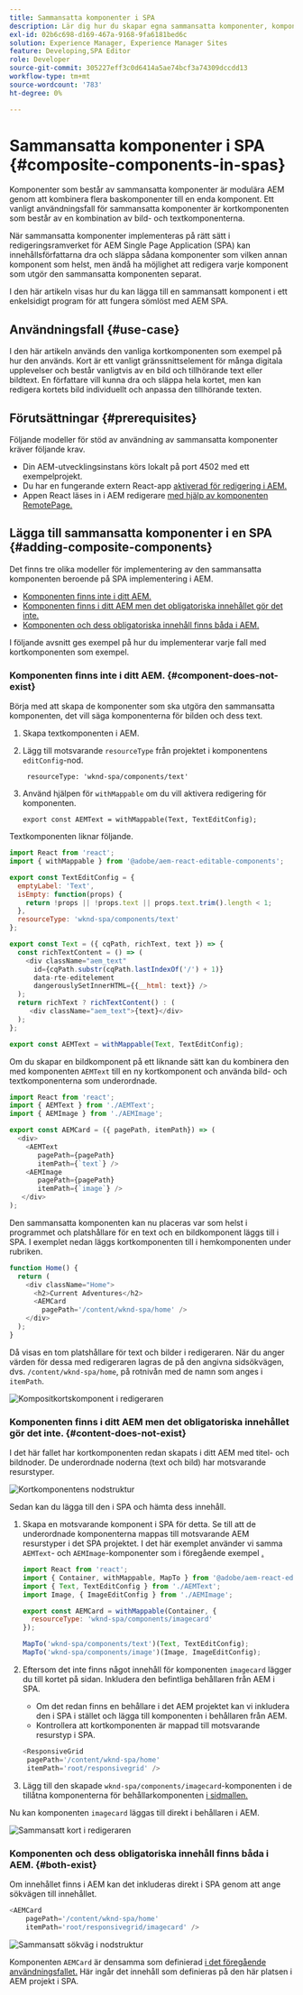 ```yaml
---
title: Sammansatta komponenter i SPA
description: Lär dig hur du skapar egna sammansatta komponenter, komponenter som består av andra komponenter, som fungerar med AEM Single-Page Application (SPA) Editor.
exl-id: 02b6c698-d169-467a-9168-9fa6181bed6c
solution: Experience Manager, Experience Manager Sites
feature: Developing,SPA Editor
role: Developer
source-git-commit: 305227eff3c0d6414a5ae74bcf3a74309dccdd13
workflow-type: tm+mt
source-wordcount: '783'
ht-degree: 0%

---
```


# Sammansatta komponenter i SPA {#composite-components-in-spas}

Komponenter som består av sammansatta komponenter är modulära AEM genom att kombinera flera baskomponenter till en enda komponent. Ett vanligt användningsfall för sammansatta komponenter är kortkomponenten som består av en kombination av bild- och textkomponenterna.

När sammansatta komponenter implementeras på rätt sätt i redigeringsramverket för AEM Single Page Application (SPA) kan innehållsförfattarna dra och släppa sådana komponenter som vilken annan komponent som helst, men ändå ha möjlighet att redigera varje komponent som utgör den sammansatta komponenten separat.

I den här artikeln visas hur du kan lägga till en sammansatt komponent i ett enkelsidigt program för att fungera sömlöst med AEM SPA.

## Användningsfall {#use-case}

I den här artikeln används den vanliga kortkomponenten som exempel på hur den används. Kort är ett vanligt gränssnittselement för många digitala upplevelser och består vanligtvis av en bild och tillhörande text eller bildtext. En författare vill kunna dra och släppa hela kortet, men kan redigera kortets bild individuellt och anpassa den tillhörande texten.

## Förutsättningar {#prerequisites}

Följande modeller för stöd av användning av sammansatta komponenter kräver följande krav.

* Din AEM-utvecklingsinstans körs lokalt på port 4502 med ett exempelprojekt.
* Du har en fungerande extern React-app [aktiverad för redigering i AEM.](spa-edit-external.md)
* Appen React läses in i AEM redigerare [med hjälp av komponenten RemotePage.](spa-remote-page.md)

## Lägga till sammansatta komponenter i en SPA {#adding-composite-components}

Det finns tre olika modeller för implementering av den sammansatta komponenten beroende på SPA implementering i AEM.

* [Komponenten finns inte i ditt AEM.](#component-does-not-exist)
* [Komponenten finns i ditt AEM men det obligatoriska innehållet gör det inte.](#content-does-not-exist)
* [Komponenten och dess obligatoriska innehåll finns båda i AEM.](#both-exist)

I följande avsnitt ges exempel på hur du implementerar varje fall med kortkomponenten som exempel.

### Komponenten finns inte i ditt AEM. {#component-does-not-exist}

Börja med att skapa de komponenter som ska utgöra den sammansatta komponenten, det vill säga komponenterna för bilden och dess text.

1. Skapa textkomponenten i AEM.
1. Lägg till motsvarande `resourceType` från projektet i komponentens `editConfig`-nod.

   ```text
    resourceType: 'wknd-spa/components/text' 
   ```

1. Använd hjälpen för `withMappable` om du vill aktivera redigering för komponenten.

   ```text
   export const AEMText = withMappable(Text, TextEditConfig); 
   ```

Textkomponenten liknar följande.

```javascript
import React from 'react';
import { withMappable } from '@adobe/aem-react-editable-components';

export const TextEditConfig = {
  emptyLabel: 'Text',
  isEmpty: function(props) {
    return !props || !props.text || props.text.trim().length < 1;
  },
  resourceType: 'wknd-spa/components/text'
};

export const Text = ({ cqPath, richText, text }) => {
  const richTextContent = () => (
    <div className="aem_text"
      id={cqPath.substr(cqPath.lastIndexOf('/') + 1)}
      data-rte-editelement
      dangerouslySetInnerHTML={{__html: text}} />
  );
  return richText ? richTextContent() : (
     <div className="aem_text">{text}</div>
  );
};

export const AEMText = withMappable(Text, TextEditConfig);
```

Om du skapar en bildkomponent på ett liknande sätt kan du kombinera den med komponenten `AEMText` till en ny kortkomponent och använda bild- och textkomponenterna som underordnade.

```javascript
import React from 'react';
import { AEMText } from './AEMText';
import { AEMImage } from './AEMImage';

export const AEMCard = ({ pagePath, itemPath}) => (
  <div>
    <AEMText
       pagePath={pagePath}
       itemPath={`text`} />
    <AEMImage
       pagePath={pagePath}
       itemPath={`image`} />
   </div>
);
```

Den sammansatta komponenten kan nu placeras var som helst i programmet och platshållare för en text och en bildkomponent läggs till i SPA. I exemplet nedan läggs kortkomponenten till i hemkomponenten under rubriken.

```javascript
function Home() {
  return (
    <div className="Home">
      <h2>Current Adventures</h2>
      <AEMCard
        pagePath='/content/wknd-spa/home' />
    </div>
  );
}
```

Då visas en tom platshållare för text och bilder i redigeraren. När du anger värden för dessa med redigeraren lagras de på den angivna sidsökvägen, dvs. `/content/wknd-spa/home`, på rotnivån med de namn som anges i `itemPath`.

![Kompositkortskomponent i redigeraren](assets/composite-card.png)

### Komponenten finns i ditt AEM men det obligatoriska innehållet gör det inte. {#content-does-not-exist}

I det här fallet har kortkomponenten redan skapats i ditt AEM med titel- och bildnoder. De underordnade noderna (text och bild) har motsvarande resurstyper.

![Kortkomponentens nodstruktur](assets/composite-node-structure.png)

Sedan kan du lägga till den i SPA och hämta dess innehåll.

1. Skapa en motsvarande komponent i SPA för detta. Se till att de underordnade komponenterna mappas till motsvarande AEM resurstyper i det SPA projektet. I det här exemplet använder vi samma `AEMText`- och `AEMImage`-komponenter som i föregående exempel [.](#component-does-not-exist)

   ```javascript
   import React from 'react';
   import { Container, withMappable, MapTo } from '@adobe/aem-react-editable-components';
   import { Text, TextEditConfig } from './AEMText';
   import Image, { ImageEditConfig } from './AEMImage';
   
   export const AEMCard = withMappable(Container, {
     resourceType: 'wknd-spa/components/imagecard'
   });
   
   MapTo('wknd-spa/components/text')(Text, TextEditConfig);
   MapTo('wknd-spa/components/image')(Image, ImageEditConfig);
   ```

1. Eftersom det inte finns något innehåll för komponenten `imagecard` lägger du till kortet på sidan. Inkludera den befintliga behållaren från AEM i SPA.
   * Om det redan finns en behållare i det AEM projektet kan vi inkludera den i SPA i stället och lägga till komponenten i behållaren från AEM.
   * Kontrollera att kortkomponenten är mappad till motsvarande resurstyp i SPA.

   ```javascript
   <ResponsiveGrid
    pagePath='/content/wknd-spa/home'
    itemPath='root/responsivegrid' />
   ```

1. Lägg till den skapade `wknd-spa/components/imagecard`-komponenten i de tillåtna komponenterna för behållarkomponenten [ i sidmallen.](/help/sites-authoring/templates.md)

Nu kan komponenten `imagecard` läggas till direkt i behållaren i AEM.

![Sammansatt kort i redigeraren](assets/composite-card.gif)

### Komponenten och dess obligatoriska innehåll finns båda i AEM. {#both-exist}

Om innehållet finns i AEM kan det inkluderas direkt i SPA genom att ange sökvägen till innehållet.

```javascript
<AEMCard
    pagePath='/content/wknd-spa/home'
    itemPath='root/responsivegrid/imagecard' />
```

![Sammansatt sökväg i nodstruktur](assets/composite-path.png)

Komponenten `AEMCard` är densamma som definierad [ i det föregående användningsfallet.](#content-does-not-exist) Här ingår det innehåll som definieras på den här platsen i AEM projekt i SPA.

